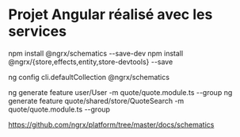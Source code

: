 # Projet Angular réalisé avec les services

npm install @ngrx/schematics --save-dev
npm install @ngrx/{store,effects,entity,store-devtools} --save

ng config cli.defaultCollection @ngrx/schematics

ng generate feature user/User -m quote/quote.module.ts --group
ng generate feature quote/shared/store/QuoteSearch -m quote/quote.module.ts --group

https://github.com/ngrx/platform/tree/master/docs/schematics
